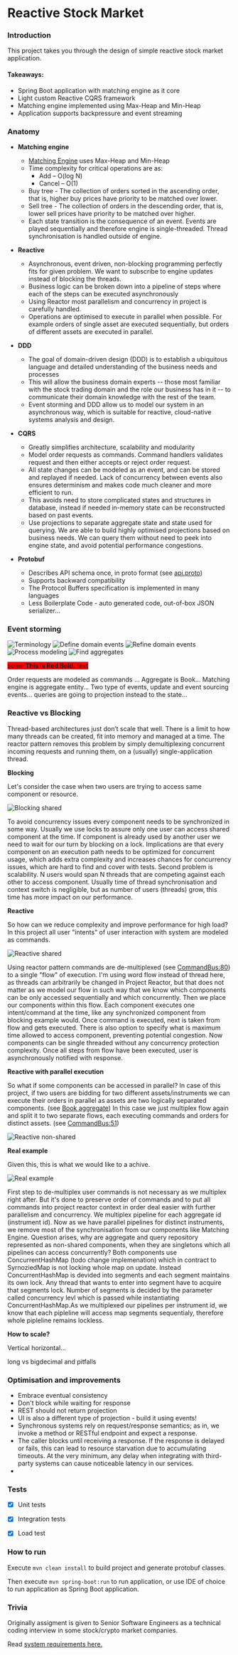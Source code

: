 # Reactive Stock Market

### Introduction

This project takes you through the design of simple reactive stock market application.

#### Takeaways:
- Spring Boot application with matching engine as it core
- Light custom Reactive CQRS framework
- Matching engine implemented using Max-Heap and Min-Heap
- Application supports backpressure and event streaming

### Anatomy

- **Matching engine**
    + [Matching Engine](src/main/java/com/github/schananas/reactivestockmarket/domain/engine/MatchingEngine.java) uses Max-Heap and Min-Heap
    + Time complexity for critical operations are as:
        + Add – O(log N)
        + Cancel – O(1)
    + Buy tree - The collection of orders sorted in the ascending order, that is, higher buy prices have priority to be matched over lower.
    + Sell tree - The collection of orders in the descending order, that is, lower sell prices have priority to be matched over higher.
    + Each state transition is the consequence of an event. Events are played sequentially and therefore engine is single-threaded. Thread synchronisation is handled outside of engine.

- **Reactive**
    + Asynchronous, event driven, non-blocking programming perfectly fits for given problem. We want to subscribe to engine updates instead of blocking the threads.
    + Business logic can be broken down into a pipeline of steps where each of the steps can be executed asynchronously
    + Using Reactor most parallelism and concurrency in project is carefully handled.
    + Operations are optimised to execute in parallel when possible. For example orders of single asset are executed sequentially, but orders of different assets are executed in parallel.

- **DDD**
    + The goal of domain-driven design (DDD) is to establish a ubiquitous language and detailed understanding of the business needs and processes
    + This will allow the business domain experts -- those most familiar with the stock trading domain and the role our business has in it -- to communicate their domain knowledge with the rest of the team.
    + Event storming and DDD allow us to model our system in an asynchronous way, which is suitable for reactive, cloud-native systems analysis and design.
  
- **CQRS**
    + Greatly simplifies architecture, scalability and modularity
    + Model order requests as commands. Command handlers validates request and then either accepts or reject order request.
    + All state changes can be modeled as an event, and can be stored and replayed if needed. Lack of concurrency between events also ensures determinism and makes code much cleaner and more efficient to run.
    + This avoids need to store complicated states and structures in database, instead if needed in-memory state can be reconstructed based on past events.
    + Use projections to separate aggregate state and state used for querying. We are able to build highly optimised projections based on business needs. We can query them without need to peek into engine state, and avoid potential performance congestions.


- **Protobuf**
    + Describes API schema once, in proto format (see [api.proto](src/main/resources/api.proto))
    + Supports backward compatibility
    + The Protocol Buffers specification is implemented in many languages
    + Less Boilerplate Code - auto generated code, out-of-box JSON serializer...

### Event storming

![Terminology](img/eventstorming/terminology_0.jpg)
![Define domain events](img/eventstorming/define_domain_events_1.jpg)
![Refine domain events](img/eventstorming/refine_domain_events_2.jpg)
![Process modeling](img/eventstorming/process_modeling_3.jpg)
![Find aggregates](img/eventstorming/find_aggregates_4.jpg)

<span style="background-color:red">some **This is Red Bold.** text</span>

Order requests are modeled as commands
...
Aggregate is Book...
Matching engine is aggregate entity...
Two type of events, update and event sourcing events...
queries are going to projection instead to the state...


### Reactive vs Blocking

Thread-based architectures just don’t scale that well. There is a limit to how many threads can be created, fit into memory and managed at a time. The reactor pattern removes this problem by simply demultiplexing concurrent incoming requests and running them, on a (usually) single-application thread.

**Blocking**

Let's consider the case when two users are trying to access same component or resource.

![Blocking shared](img/blocking_shared.svg)

To avoid concurrency issues every component needs to be synchronized in some way. Usually we use locks to assure only one user can access shared component at the time.
If component is already used by another user we need to wait for our turn by blocking on a lock. Implications are that every component on an execution path needs to be optimized for concurrent usage, which adds extra complexity and increases chances for concurrency issues, which are hard to find and cover with tests.
Second problem is scalability. N users would span N threads that are competing against each other to access component. Usually time of thread synchronisation and context switch is negligible, but as number of users (threads) grow, this time has more impact on our performance. 

**Reactive**

So how can we reduce complexity and improve performance for high load? In this project all user "intents" of user interaction with system are modeled as commands.

![Reactive shared](img/reactive_shared.svg)

Using reactor pattern commands are de-multiplexed (see [CommandBus:80](src/main/java/com/github/schananas/reactivestockmarket/domain/bus/CommandBus.java)) to a single "flow" of execution. I'm using word flow instead of thread here, as threads can arbitrarily be changed in Project Reactor, but that does not matter as we model our flow in such way that we know which components can be only accessed sequentially and which concurrently.
Then we place our components within this flow. Each component executes one intent/command at the time, like any synchronized component from blocking example would. Once command is executed, next is taken from flow and gets executed. There is also option to specify what is maximum time allowed to access component, preventing potential congestion. 
Now components can be single threaded without any concurrency protection complexity.
Once all steps from flow have been executed, user is asynchronously notified with response.

**Reactive with parallel execution**

So what if some components can be accessed in parallel? In case of this project, if two users are bidding for two different assets/instruments we can execute their orders in parallel as assets are two logically separated components. (see [Book aggregate](src/main/java/com/github/schananas/reactivestockmarket/domain/Book.java))
In this case we just multiplex flow again and split it to two separate flows, each executing commands and orders for distinct assets. (see [CommandBus:51](src/main/java/com/github/schananas/reactivestockmarket/domain/bus/CommandBus.java))

![Reactive non-shared](img/reactive_non_shared.svg)

**Real example**

Given this, this is what we would like to a achive.

![Real example](img/reactive_wanted.svg)

First step to de-multiplex user commands is not necessary as we multiplex right after.
But it's done to preserve order of commands and to put all commands into project reactor context in order deal easier with further parallelism and concurrency.
We multiplex pipeline for each aggregate id (instrument id).
Now as we have parallel pipelines for distinct instruments, we remove most of the synchronisation from our components like Matching Engine.
Question arises, why are aggregate and query repository represented as non-shared components, when they are singletons which all pipelines can access concurrently?
Both components use ConcurrentHashMap (todo change implemenation) which in contract to SyrnoziedMap is not locking whole map on update. Instead ConcurrentHashMap is devided into segments and each segment maintains its own lock. Any thread that wants to enter into segment have to acquire that segments lock.
Number of segments is decided by the parameter called concurrency levl which is passed while instantiating ConcurrentHashMap.As we multiplexed our pipelines per instrument id, we know that each pipleline will access map segments sequentialy, therefore whole pipleline remains lockless.

**How to scale?** 

Vertical horizontal...

long vs bigdecimal and pitfalls

### Optimisation and improvements

- Embrace eventual consistency
- Don't block while waiting for response
- REST should not return projection
- UI is also a different type of projection - build it using events!
- Synchronous systems rely on request/response semantics; as in, we invoke a method or RESTful endpoint and expect a response.
- The caller blocks until receiving a response. If the response is delayed or fails, this can lead to resource starvation due to accumulating timeouts. At the very minimum, any delay when integrating with third-party systems can cause noticeable latency in our services.
- 
### Tests

- [x] Unit tests
- [x] Integration tests
- [x] Load test


### How to run

Execute `mvn clean install` to build project and generate protobuf classes.

Then execute `mvn spring-boot:run` to run application, or use IDE of choice to run application as Spring Boot application.

### Trivia

Originally assigment is given to Senior Software Engineers as a technical coding interview in some stock/crypto market companies.

Read [system requirements here.](system_requirements.pdf)